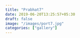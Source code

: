 ```yaml
---
title: "Prabhat7"
date: 2019-06-20T13:25:57+05:30
draft: false
image: "/images/port7.jpg"
categories: ["gallery"]
---
```


